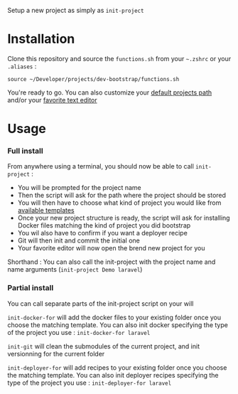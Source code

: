 Setup a new project as simply as `init-project`

# Installation

Clone this repository and source the `functions.sh` from your `~.zshrc` or your `.aliases` :

```shell
source ~/Developer/projects/dev-bootstrap/functions.sh
```

You're ready to go.
You can also customize your [default projects path](https://github.com/loranger/dev-bootstrap/blob/main/functions.sh#L4) and/or your [favorite text editor](https://github.com/loranger/dev-bootstrap/blob/main/functions.sh#L3)

# Usage

### Full install

From anywhere using a terminal, you should now be able to call `init-project` :

- You will be prompted for the project name
- Then the script will ask for the path where the project should be stored
- You will then have to choose what kind of project you would like from [available templates](https://github.com/loranger/dev-bootstrap/tree/main/templates/init)
- Once your new project structure is ready, the script will ask for installing Docker files matching the kind of project you did bootstrap
- You wil also have to confirm if you want a deployer recipe
- Git will then init and commit the initial one
- Your favorite editor will now open the brend new project for you

Shorthand : You can also call the init-project with the project name and name arguments (`init-project Demo laravel`)

### Partial install

You can call separate parts of the init-project script on your will

`init-docker-for` will add the docker files to your existing folder once you choose the matching template. You can also init docker  specifying the type of the project you use : `init-docker-for laravel`

`init-git` will clean the submodules of the current project, and init versionning for the current folder

`init-deployer-for` will add recipes to your existing folder once you choose the matching template. You can also init deployer recipes specifying the type of the project you use : `init-deployer-for laravel`
